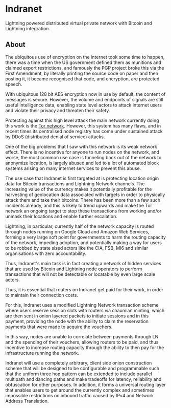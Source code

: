 # Indranet

Lightning powered distributed virtual private network with Bitcoin and Lightning
integration.

## About

The ubiquitous use of encryption on the internet took some time to happen, 
there was a time when the US government defined them as munitions and 
claimed export restrictions, and famously the PGP project broke this via the 
First Amendment, by literally printing the source code on paper and then 
posting it, it became recognised that code, and encryption, are protected 
speech.

With ubiquitous 128 bit AES encryption now in use by default, the content of 
messages is secure. However, the volume and endpoints of signals are still 
useful intelligence data, enabling state level actors to attack internet 
users and violate their privacy and threaten their safety. 

Protecting against this high level attack the main network currently doing 
this work is the [Tor network](https://torproject.org). However, this system 
has many flaws, and in recent times its centralised node registry has come 
under sustained attack by DDoS (distributed denial of service) attacks.

One of the big problems that I saw with this network is its weak network 
effect. There is no incentive for anyone to run nodes on the network, and 
worse, the most common use case is tunneling back out of the network to 
anonymize location, is largely abused and led to a lot of automated block 
systems arising on many internet services to prevent this abuse.

The use case that Indranet is first targeted at is protecting location 
origin data for Bitcoin transactions and Lightning Network channels. The 
increasing value of the currency makes it potentially profitable for the 
harvesting of geolocation data associated with targets in order to 
physically attack them and take their bitcoins. There has been more than a 
few such incidents already, and this is likely to trend upwards and make the 
Tor network an ongoing target to stop these transactions from working and/or 
unmask their locations and enable further escalation.

Lightning, in particular, currently half of the network capacity is routed 
through nodes running on Google Cloud and Amazon Web Services, forming a 
very large soft point for governments to harm the routing capacity of the 
network, impeding adoption, and potentially making a way for users to be 
robbed by state sized actors like the CIA, FSB, MI6 and similar 
organisations with zero accountability.

Thus, Indranet's main task is in fact creating a network of hidden services 
that are used by Bitcoin and Lightning node operators to perform 
transactions that will not be detectable or locatable by even large scale 
actors.

Thus, it is essential that routers on Indranet get paid for their work, in 
order to maintain their connection costs.

For this, Indranet uses a modified Lightning Network transaction scheme 
where users reserve session slots with routers via chaumian minting, which 
are then sent in onion layered packets to initiate sessions and in this 
payment, providing the node with the ability to claim the reservation 
payments that were made to acquire the vouchers.

In this way, nodes are unable to correlate between payments through LN and 
the spending of their vouchers, allowing routers to be paid, and thus 
incentive to increase routing capacity through the ability to then pay for 
the infrastructure running the network.

Indranet will use a completely arbitrary, client side onion construction 
scheme that will be designed to be configurable and programmable such that 
the uniform three hop pattern can be extended to include parallel multipath and 
dancing paths and make tradeoffs for latency, reliability and obfuscation 
for other purposes. In addition, it forms a universal routing layer that 
enables users to get around the currently complex and sometimes impossible 
restrictions on inbound traffic caused by IPv4 and Network Address Translation.